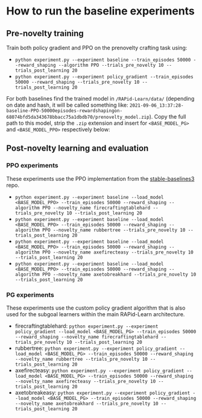 # How to run the baseline experiments
## Pre-novelty training
Train both policy gradient and PPO on the prenovelty crafting task using:
  - `python experiment.py --experiment baseline --train_episodes 50000 --reward_shaping --algorithm PPO --trials_pre_novelty 10 --trials_post_learning 20`
  - `python experiment.py --experiment policy_gradient --train_episodes 50000 --reward_shaping --trials_pre_novelty 10 --trials_post_learning 20`

For both baselines find the trained model in `/RAPid-Learn/data/` (depending on date and hash, it will be called something like: 
`2021-09-06_13:37:28-baseline-PPO-50000episodes-rewardshapingon-68074bfd5da343678bbacc75a1dbdb70/prenovelty_model.zip`). 
Copy the full path to this model, strip the `.zip` extension and insert for `<BASE_MODEL_PG>` and `<BASE_MODEL_PPO>` respectively below:

## Post-novelty learning and evaluation
### PPO experiments
These experiments use the PPO implementation from the [stable-baselines3](https://github.com/DLR-RM/stable-baselines3) repo.
  - `python experiment.py --experiment baseline --load_model <BASE_MODEL_PPO> --train_episodes 50000 --reward_shaping --algorithm PPO --novelty_name firecraftingtablehard --trials_pre_novelty 10 --trials_post_learning 20`
  - `python experiment.py --experiment baseline --load_model <BASE_MODEL_PPO> --train_episodes 50000 --reward_shaping --algorithm PPO --novelty_name rubbertree --trials_pre_novelty 10 --trials_post_learning 20`
  - `python experiment.py --experiment baseline --load_model <BASE_MODEL_PPO> --train_episodes 50000 --reward_shaping --algorithm PPO --novelty_name axefirecteasy --trials_pre_novelty 10 --trials_post_learning 20`
  - `python experiment.py --experiment baseline --load_model <BASE_MODEL_PPO> --train_episodes 50000 --reward_shaping --algorithm PPO --novelty_name axetobreakhard --trials_pre_novelty 10 --trials_post_learning 20`
### PG experiments
These experiments use the custom policy gradient algorithm that is also used for the subgoal learners within the main RAPid-Learn architecture.
- firecraftingtablehard: `python experiment.py --experiment policy_gradient --load_model <BASE_MODEL_PG> --train_episodes 50000 --reward_shaping --novelty_name firecraftingtablehard --trials_pre_novelty 10 --trials_post_learning 20`  
- rubbertree: `python experiment.py --experiment policy_gradient --load_model <BASE_MODEL_PG> --train_episodes 50000 --reward_shaping --novelty_name rubbertree --trials_pre_novelty 10 --trials_post_learning 20`  
- axefirecteasy: `python experiment.py --experiment policy_gradient --load_model <BASE_MODEL_PG> --train_episodes 50000 --reward_shaping --novelty_name axefirecteasy --trials_pre_novelty 10 --trials_post_learning 20`
- axetobreakeasy: `python experiment.py --experiment policy_gradient --load_model <BASE_MODEL_PG> --train_episodes 50000 --reward_shaping --novelty_name axetobreakhard --trials_pre_novelty 10 --trials_post_learning 20`
